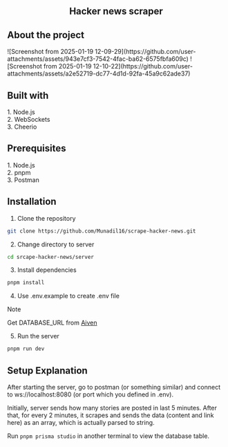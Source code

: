 <h2 align="center">Hacker news scraper</h2>

<h2>About the project</h2>
![Screenshot from 2025-01-19 12-09-29](https://github.com/user-attachments/assets/943e7cf3-7542-4fac-ba62-6575fbfa609c)
![Screenshot from 2025-01-19 12-10-22](https://github.com/user-attachments/assets/a2e52719-dc77-4d1d-92fa-45a9c62ade37)


<h2>Built with</h2>
1. Node.js <br /> 
2. WebSockets <br />
3. Cheerio

<h2>Prerequisites</h2>
1. Node.js <br />
2. pnpm <br />
3. Postman <br />

<h2>Installation</h2>

1. Clone the repository

```bash
git clone https://github.com/Munadil16/scrape-hacker-news.git
```

2. Change directory to server

```bash
cd srcape-hacker-news/server
```

3. Install dependencies

```bash
pnpm install
```

4.  Use .env.example to create .env file <br />
> [!NOTE]
> Get DATABASE_URL from [Aiven](https://aiven.io/mysql)

5.  Run the server

```bash
pnpm run dev
```

<h2>Setup Explanation</h2>

After starting the server, go to postman (or something similar) and connect to ws://localhost:8080 (or port which you defined in .env).

Initially, server sends how many stories are posted in last 5 minutes. After that, for every 2 minutes, it scrapes and sends the data (content and link here) as an array, which is actually parsed to string.

Run `pnpm prisma studio` in another terminal to view the database table.

